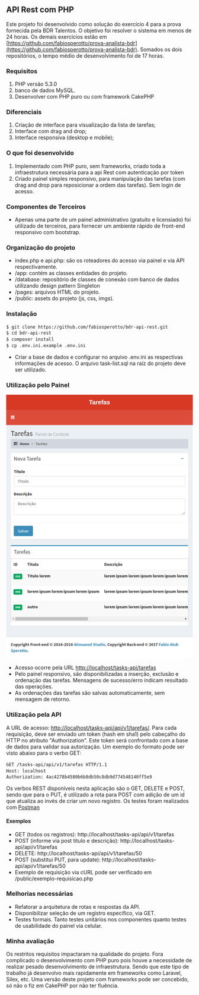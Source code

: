 ## API Rest com PHP
Este projeto foi desenvolvido como solução do exercício 4 para a prova fornecida pela BDR Talentos. O objetivo foi resolver o sistema em menos de 24 horas. Os demais exercícios estão em [https://github.com/fabiosperotto/prova-analista-bdr](https://github.com/fabiosperotto/prova-analista-bdr). Somados os dois repositórios, o tempo médio de desenvolvimento foi de 17 horas.

### Requisitos
1. PHP versão 5.3.0
2. banco de dados MySQL.
3. Desenvolver com PHP puro ou com framework CakePHP

### Diferenciais
1. Criação de interface para visualização da lista de tarefas;
2. Interface com drag and drop;
3. Interface responsiva (desktop e mobile);

### O que foi desenvolvido
1. Implementado com PHP puro, sem frameworks, criado toda a infraestrutura necessária para a api Rest com autenticação por token
2. Criado painel simples responsivo, para manipulação das tarefas (com drag and drop para reposicionar a ordem das tarefas). Sem login de acesso.

### Componentes de Terceiros
- Apenas uma parte de um painel administrativo (gratuito e licensiado) foi utilizado de terceiros, para fornecer um ambiente rápido de front-end responsivo com bootstrap.

### Organização do projeto
- index.php e api.php: são os roteadores do acesso via painel e via API respectivamente.
- /app: contém as classes entidades do projeto.
- /database: repositório de classes de conexão com banco de dados utilizando design pattern Singleton
- /pages: arquivos HTML do projeto.
- /public: assets do projeto (js, css, imgs).


### Instalação
```bash
$ git clone https://github.com/fabiosperotto/bdr-api-rest.git
$ cd bdr-api-rest
$ composer install
$ cp .env.ini.example .env.ini
```
- Criar a base de dados e configurar no arquivo .env.ini as respectivas informações de acesso. O arquivo task-list.sql na raíz do projeto deve ser utilizado.


### Utilização pelo Painel

![Painel](public/assets/img/painel.png)

- Acesso ocorre pela URL [http://localhost/tasks-api/tarefas](http://localhost/tasks-api/tarefas)
- Pelo painel responsivo, são disponibilizadas a inserção, exclusão e ordenação das tarefas. Mensagens de sucesso/erro indicam resultado das operações.
- As ordenações das tarefas são salvas automaticamente, sem mensagem de retorno.


### Utilização pela API
A URL de acesso: [http://localhost/tasks-api/api/v1/tarefas/](http://localhost/tasks-api/api/v1/tarefas/). Para cada requisição, deve ser enviado um token (hash em sha1) pelo cabeçalho do HTTP no atributo "Authorization". Este token será confrontado com a base de dados para validar sua autorização. Um exemplo do formato pode ser visto abaixo para o verbo GET:
```bash
GET /tasks-api/api/v1/tarefas HTTP/1.1
Host: localhost
Authorization: 4ac4278b4580b6b8db50c8db9d774548140ff5e9
```

Os verbos REST disponíveis nesta aplicação são o GET, DELETE e POST, sendo que para o PUT, é utilizado a rota para POST com adição de um id que atualiza ao invés de criar um novo registro. Os testes foram realizados com [Postman](https://www.getpostman.com/)


#### Exemplos
- GET (todos os registros): http://localhost/tasks-api/api/v1/tarefas
- POST (informe via post titulo e descrição): http://localhost/tasks-api/api/v1/tarefas
- DELETE: http://localhost/tasks-api/api/v1/tarefas/50
- POST (substitui PUT, para update): http://localhost/tasks-api/api/v1/tarefas/50
- Exemplo de requisição via cURL pode ser verificado em /public/exemplo-requisicao.php

### Melhorias necessárias
- Refatorar a arquitetura de rotas e respostas da API.
- Disponibilizar seleção de um registro específico, via GET.
- Testes formais. Tanto testes unitários nos componentes quanto testes de usabilidade do painel via celular.

### Minha avaliação
Os restritos requisitos impactaram na qualidade do projeto. Fora complicado o desenvolvimento com PHP puro pois houve a necessidade de realizar pesado desenvolvimento de infraestrutura. Sendo que este tipo de trabalho já desenvolvo mais rapidamente em frameworks como Laravel, Silex, etc. Uma versão deste projeto com frameworks pode ser concebido, só não o fiz em CakePHP por não ter fluência.

